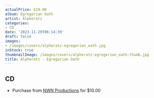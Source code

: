 ```yaml
---
actualPrice: $10.00
album: Egregorian Oath
artist: Alpheratz
categories:
- CD
date: '2023-11-29T06:14:39'
draft: false
images:
- /images/covers/alpheratz-egregorian_oath.jpg
inStock: true
thumbnailImage: /images/covers/alpheratz-egregorian_oath-thumb.jpg
title: Alpheratz - Egregorian Oath
---
```


## CD
* Purchase from [NWN Productions](http://shop.nwnprod.com/index.php?route=product/product&path=93&product_id=6841&sort=pd.name&order=ASC) for $10.00
